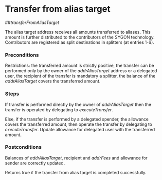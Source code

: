# Transfer from alias target
##<i>transferFromAliasTarget</i>

The alias target address receives all amounts transferred to aliases. This amount is further distributed to the contributors of the SYGON technology. Contributors are registered as split destinations in splitters (at entries 1-6).

### Preconditions
Restrictions: the transferred amount is strictly positive, the transfer can be performed only by the owner of the <i>addrAliasTarget</i> address or a delegated user,
the recipient of the transfer is mandatory a splitter, the balance of the <i>addrAliasTarget</i> covers the transferred amount.

### Steps
If transfer is performed directly by the owner of <i>addrAliasTarget</i> then the transfer is operated by delegating to <i>executeTransfer</i>.

Else, if the transfer is performed by a delegated spender, the allowance covers the transferred amount, then operate the transfer by 
delegating to <i>executeTransfer</i>. Update allowance for delegated user with the transferred amount.

### Postconditions
Balances of <i>addrAliasTarget</i>, recipient and <i>addrFees</i> and allowance for sender are correctly updated.

Returns true if the transfer from alias target is completed successfully.
